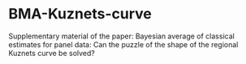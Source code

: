 # BMA-Kuznets-curve
Supplementary material of the paper: Bayesian average of classical estimates for panel data: Can the puzzle of the shape of the regional Kuznets curve be solved?
